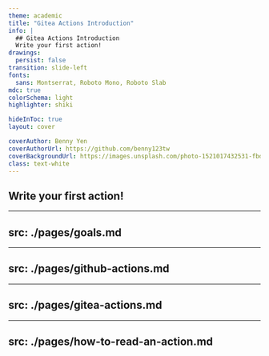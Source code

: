 ```yaml
---
theme: academic
title: "Gitea Actions Introduction"
info: |
  ## Gitea Actions Introduction
  Write your first action!
drawings:
  persist: false
transition: slide-left
fonts:
  sans: Montserrat, Roboto Mono, Roboto Slab
mdc: true
colorSchema: light
highlighter: shiki

hideInToc: true
layout: cover

coverAuthor: Benny Yen
coverAuthorUrl: https://github.com/benny123tw
coverBackgroundUrl: https://images.unsplash.com/photo-1521017432531-fbd92d768814?q=80&w=2340&auto=format&fit=crop&ixlib=rb-4.0.3&ixid=M3wxMjA3fDB8MHxwaG90by1wYWdlfHx8fGVufDB8fHx8fA%3D%3D
class: text-white
---
```


<v-switch>
  <template #0>
    <h1>GitHub Actions</h1>
  </template>
  <template #1>
  <h1>
    <StrikeThroughText>GitHub</StrikeThroughText>
    Actions
  </h1>
  </template>
  <template #2>
    <div
      v-motion
      :initial="{ x: -80 }"
      :click-2="{ x: 0, y: 40 }"
    ><h1 text-green>Gitea</h1></div>
    <h1>
      <StrikeThroughText :animate=false>GitHub</StrikeThroughText>
      Actions
    </h1>
  </template>
</v-switch>

## Write your first action!

<Pagination classNames="text-gray-300" />

---
src: ./pages/goals.md
---

---
src: ./pages/github-actions.md
---

---
src: ./pages/gitea-actions.md
---

---
src: ./pages/how-to-read-an-action.md
---
